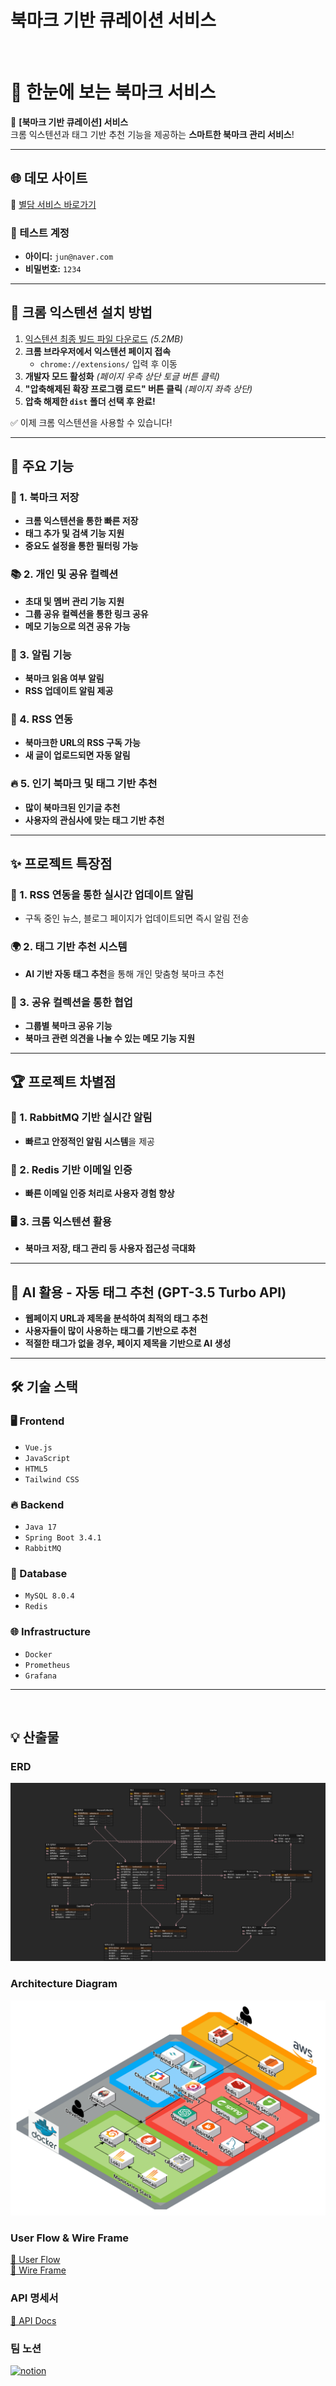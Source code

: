 # **북마크 기반 큐레이션 서비스**   

<br>

# 📌 한눈에 보는 북마크 서비스  
🚀 **[북마크 기반 큐레이션] 서비스**  
크롬 익스텐션과 태그 기반 추천 기능을 제공하는 **스마트한 북마크 관리 서비스**!  

---


## 🌐 데모 사이트  
🔗 [별담 서비스 바로가기](https://byeoldam.store)  

### 🧪 테스트 계정  
- **아이디:** `jun@naver.com`  
- **비밀번호:** `1234`  

---

## 🔌 크롬 익스텐션 설치 방법  
1. [익스텐션 최종 빌드 파일 다운로드](./dist.zip) *(5.2MB)*  
2. **크롬 브라우저에서 익스텐션 페이지 접속**  
   - `chrome://extensions/` 입력 후 이동  
3. **개발자 모드 활성화** *(페이지 우측 상단 토글 버튼 클릭)*  
4. **"압축해제된 확장 프로그램 로드" 버튼 클릭** *(페이지 좌측 상단)*  
5. **압축 해제한 `dist` 폴더 선택 후 완료!**  

✅ 이제 크롬 익스텐션을 사용할 수 있습니다!  

---

## 🌟 주요 기능
### 🔖 1. 북마크 저장
- **크롬 익스텐션을 통한 빠른 저장**  
- **태그 추가 및 검색 기능 지원**  
- **중요도 설정을 통한 필터링 가능**  

### 📚 2. 개인 및 공유 컬렉션
- **초대 및 멤버 관리 기능 지원**  
- **그룹 공유 컬렉션을 통한 링크 공유**  
- **메모 기능으로 의견 공유 가능**  

### 🔔 3. 알림 기능
- **북마크 읽음 여부 알림**  
- **RSS 업데이트 알림 제공**  

### 📢 4. RSS 연동
- **북마크한 URL의 RSS 구독 가능**  
- **새 글이 업로드되면 자동 알림**  

### 🔥 5. 인기 북마크 및 태그 기반 추천
- **많이 북마크된 인기글 추천**  
- **사용자의 관심사에 맞는 태그 기반 추천**  

---

## ✨ 프로젝트 특장점
### 📡 1. RSS 연동을 통한 실시간 업데이트 알림
- 구독 중인 뉴스, 블로그 페이지가 업데이트되면 즉시 알림 전송  

### 🌍 2. 태그 기반 추천 시스템
- **AI 기반 자동 태그 추천**을 통해 개인 맞춤형 북마크 추천  

### 👥 3. 공유 컬렉션을 통한 협업
- **그룹별 북마크 공유 기능**  
- **북마크 관련 의견을 나눌 수 있는 메모 기능 지원**  

---

## 🏆 프로젝트 차별점
### 🚀 1. RabbitMQ 기반 실시간 알림
- **빠르고 안정적인 알림 시스템**을 제공  

### 🔑 2. Redis 기반 이메일 인증
- **빠른 이메일 인증 처리로 사용자 경험 향상**  

### 🖥 3. 크롬 익스텐션 활용
- **북마크 저장, 태그 관리 등 사용자 접근성 극대화**  

---

## 🤖 AI 활용 - 자동 태그 추천 (GPT-3.5 Turbo API)
- **웹페이지 URL과 제목을 분석하여 최적의 태그 추천**  
- **사용자들이 많이 사용하는 태그를 기반으로 추천**  
- **적절한 태그가 없을 경우, 페이지 제목을 기반으로 AI 생성**  

---

## 🛠 기술 스택
### 🖥 Frontend
- `Vue.js`
- `JavaScript`
- `HTML5`
- `Tailwind CSS`

### 🔥 Backend
- `Java 17`
- `Spring Boot 3.4.1`
- `RabbitMQ`

### 💾 Database
- `MySQL 8.0.4`
- `Redis`

### 🌐 Infrastructure
- `Docker`
- `Prometheus`
- `Grafana`

---

<br>

## 💡 산출물 

### ERD
![ERD](image/ERD.png)

### Architecture Diagram
![설명 텍스트](image/Web%20App%20Reference%20Architecture%20%285%29.png)



### User Flow & Wire Frame
[🔗 User Flow](https://www.figma.com/board/Ce1fyDbZh7lUdKMhZG1E4r/A208---FlowChart?node-id=0-1&p=f&t=gaoDUj24KI55Ow2o-0)
<br>
[🔗 Wire Frame](https://www.figma.com/design/uAl2EqrRoCL7BtRWtmnprv/A208---WireFrame?node-id=0-1&t=VfCv9iurRQE2e5lK-1)

### API 명세서
[🔗 API Docs](https://eenzzi.notion.site/API-17a45cc04c9d80e4accef604699f301b?pvs=4)

### 팀 노션
<a href="https://eenzzi.notion.site/PJT-17445cc04c9d80e48ec5feefdaf49286?pvs=4"><img alt="notion" src ="https://img.shields.io/badge/notion-skyblue.svg?&style=for-the-badge&logo=notion&logoColor=black"/></a>

<br>


 
